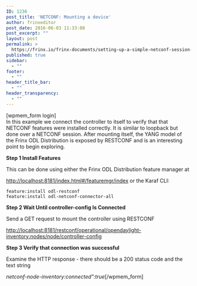 ```yaml
---
ID: 1236
post_title: 'NETCONF: Mounting a device'
author: frinxeditor
post_date: 2016-06-03 11:33:08
post_excerpt: ""
layout: post
permalink: >
  https://frinx.io/frinx-documents/setting-up-a-simple-netconf-session-by-mounting-a-device-2.html
published: true
sidebar:
  - ""
footer:
  - ""
header_title_bar:
  - ""
header_transparency:
  - ""
---
```

[wpmem_form login]  
In this example we connect the controller to itself to verify that that NETCONF features were installed correctly. It is similar to loopback but done over a NETCONF session. After mounting itself, the YANG model of the Frinx ODL Distribution is exposed by RESTCONF and is an interesting point to begin exploring.

**Step 1 Install Features**

This can be done using either the Frinx ODL Distribution feature manager at

<http://localhost:8181/index.html#/featuremgr/index> or the Karaf CLI:

    feature:install odl-restconf 
    feature:install odl-netconf-connector-all
    

**Step 2 Wait Until controller-config Is Connected**

Send a GET request to mount the controller using RESTCONF

<http://localhost:8181/restconf/operational/opendaylight-inventory:nodes/node/controller-config>

**Step 3 Verify that connection was successful**

Examine the HTTP response - there should be a 200 status code and the text string

*netconf-node-inventory:connected":true*[/wpmem_form]